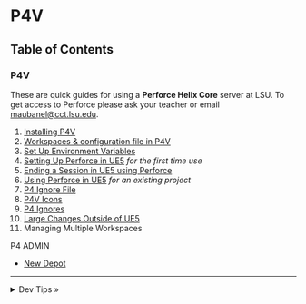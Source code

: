 # P4V

## Table of Contents

### P4V

These are quick guides for using a **Perforce Helix Core** server at LSU. To get access to Perforce please ask your teacher or email [maubanel@cct.lsu.edu](mailto:maubanel@cct.lsu.edu).

1. [Installing P4V](installing/README.md#user-content-installing-p4v)
2. [Workspaces & configuration file in P4V](workspaces/README.md#user-content-workspaces-in-p4v)
3. [Set Up Environment Variables](environment/README.md#user-content-set-up-environment-variables)
4. [Setting Up Perforce in UE5](ue5/README.md#user-content-setting-up-perforce-in-ue5) *for the first time use*
5. [Ending a Session in UE5 using Perforce](quitting-ue5/README.md#user-content-quitting-ue5-with-perforce)
6. [Using Perforce in UE5](ue5-existing/README.md#user-content-using-perforce-in-ue5) *for an existing project*
7. [P4 Ignore File](P4/README.md#user-content-p4ignore)
8. [P4V Icons](icons/README.md#user-content-p4v-icons)
9. [P4 Ignores](ignore/README.md#user-content-p4-ignore)
10. [Large Changes Outside of UE5](large-changes/README.md#user-content-large-changes-outside-of-ue5)
11. Managing Multiple Workspaces

P4 ADMIN
* [New Depot](newdepot/README.md#user-content-installing-p4v#user-content-p4-new-depot)

---

<details>
  <summary>Dev Tips &raquo;</summary>

  make git m="add commit message"
</details>


